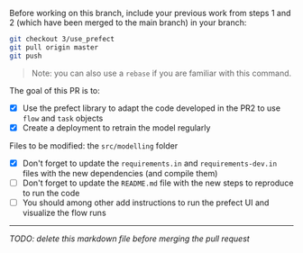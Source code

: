 Before working on this branch, include your previous work from steps 1 and 2 (which have been merged to the main branch) in your branch:

```bash
git checkout 3/use_prefect
git pull origin master
git push
```

> Note: you can also use a `rebase` if you are familiar with this command.

The goal of this PR is to:

- [x] Use the prefect library to adapt the code developed in the PR2 to use `flow` and `task` objects
- [x] Create a deployment to retrain the model regularly

Files to be modified: the `src/modelling` folder

- [x] Don't forget to update the `requirements.in` and `requirements-dev.in` files with the new dependencies (and compile them)
- [ ] Don't forget to update the `README.md` file with the new steps to reproduce to run the code
- [ ] You should among other add instructions to run the prefect UI and visualize the flow runs

___

*TODO: delete this markdown file before merging the pull request*
